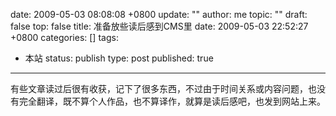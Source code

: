 date: 2009-05-03 08:08:08 +0800
update: ""
author: me
topic: ""
draft: false
top: false
title: 准备放些读后感到CMS里
date: 2009-05-03 22:52:27 +0800
categories: []
tags:
- 本站
status: publish
type: post
published: true
---
<p>有些文章读过后很有收获，记下了很多东西，不过由于时间关系或内容问题，也没有完全翻译，既不算个人作品，也不算译作，就算是读后感吧，也发到网站上来。</p>
